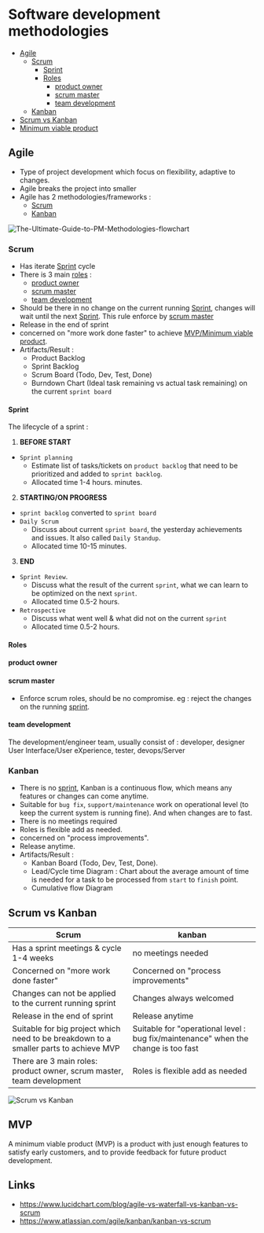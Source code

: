 # Software development methodologies

- [Agile](#agile)
	- [Scrum](#scrum)
		- [Sprint](#sprint)
		- [Roles](#roles)
			- [product owner](#product-owner)
			- [scrum master](#scrum-master)
			- [team development](#team-development)
	- [Kanban](#kanban)
- [Scrum vs Kanban](#scrum-vs-kanban)
- [Minimum viable product](#mvp)

## Agile

- Type of project development which focus on flexibility, adaptive to changes. 
- Agile breaks the project into smaller
- Agile has 2 methodologies/frameworks :
	- [Scrum](#scrum)
	- [Kanban](#kanban)

![The-Ultimate-Guide-to-PM-Methodologies-flowchart](https://raw.githubusercontent.com/harryosmar/what-do-i-learn-today/master/02-07-2019/The-Ultimate-Guide-to-PM-Methodologies-flowchart.png)

### Scrum

- Has iterate [Sprint](#sprint) cycle
- There is 3 main [roles](#roles) :
	- [product owner](#product-owner)
	- [scrum master](#scrum-master)
	- [team development](#team-development)
- Should be there in no change on the current running [Sprint](#sprint), changes will wait until the next [Sprint](#sprint). This rule enforce by [scrum master](#scrum-master)
- Release in the end of sprint
- concerned on "more work done faster" to achieve [MVP/Minimum viable product](#mvp).
- Artifacts/Result :
	- Product Backlog
	- Sprint Backlog
	- Scrum Board (Todo, Dev, Test, Done)
	- Burndown Chart (Ideal task remaining vs actual task remaining) on the current `sprint board`

#### Sprint

The lifecycle of a sprint :
1. **BEFORE START** 
- `Sprint planning`
	- Estimate list of tasks/tickets on `product backlog` that need to be prioritized and added to `sprint backlog`.
	- Allocated time 1-4 hours.
minutes.
2. **STARTING/ON PROGRESS**
- `sprint backlog` converted to `sprint board`
- `Daily Scrum`
	- Discuss about current `sprint board`, the yesterday achievements and issues. It also called `Daily Standup`.
	- Allocated time 10-15 minutes.
3. **END** 
- `Sprint Review`.
	- Discuss what the result of the current `sprint`, what we can learn to be optimized on the next `sprint`.
	- Allocated time 0.5-2 hours.
- `Retrospective`
	- Discuss what went well & what did not on the current `sprint`
	- Allocated time 0.5-2 hours.


#### Roles

#### product owner

#### scrum master

- Enforce scrum roles, should be no compromise. eg : reject the changes on the running [sprint](#sprint).

#### team development

The development/engineer team, usually consist of : developer, designer User Interface/User eXperience, tester, devops/Server

### Kanban

- There is no [sprint](#sprint), Kanban is a continuous flow, which means any features or changes can come anytime.
- Suitable for `bug fix`, `support/maintenance` work on operational level (to keep the current system is running fine). And when changes are to fast.
- There is no meetings required
- Roles is flexible add as needed.
- concerned on "process improvements".
- Release anytime.
- Artifacts/Result :
	- Kanban Board (Todo, Dev, Test, Done).
	- Lead/Cycle time Diagram : Chart about the average amount of time is needed for a task to be processed from `start` to `finish` point.
	- Cumulative flow Diagram

## Scrum vs Kanban

|Scrum|kanban|
|-----|------|
|Has a sprint meetings & cycle 1-4 weeks|no meetings needed|
|Concerned on "more work done faster"|Concerned on "process improvements"|
|Changes can not be applied to the current running sprint|Changes always welcomed|
|Release in the end of sprint|Release anytime|
|Suitable for big project which need to be breakdown to a smaller parts to achieve MVP|Suitable for "operational level : bug fix/maintenance" when the change is too fast|
|There are 3 main roles: product owner, scrum master, team development|Roles is flexible add as needed|

![Scrum vs Kanban](https://raw.githubusercontent.com/harryosmar/what-do-i-learn-today/master/02-07-2019/scrum-vs-kanban.png)

## MVP

A minimum viable product (MVP) is a product with just enough features to satisfy early customers, and to provide feedback for future product development.


## Links
- https://www.lucidchart.com/blog/agile-vs-waterfall-vs-kanban-vs-scrum
- https://www.atlassian.com/agile/kanban/kanban-vs-scrum
